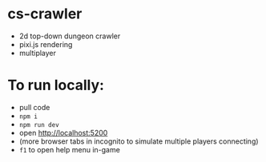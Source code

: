 # cs-crawler

- 2d top-down dungeon crawler
- pixi.js rendering
- multiplayer

# To run locally:
- pull code
- `npm i`
- `npm run dev`
- open [http://localhost:5200](http://localhost:5200)
- (more browser tabs in incognito to simulate multiple players connecting)
- `f1` to open help menu in-game 